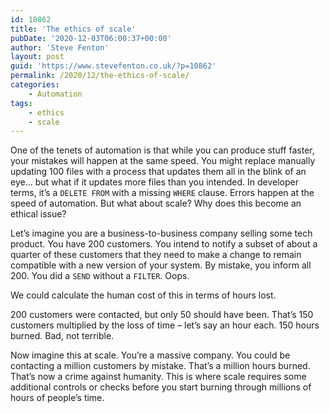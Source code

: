 ```yaml
---
id: 10862
title: 'The ethics of scale'
pubDate: '2020-12-03T06:00:37+00:00'
author: 'Steve Fenton'
layout: post
guid: 'https://www.stevefenton.co.uk/?p=10862'
permalink: /2020/12/the-ethics-of-scale/
categories:
    - Automation
tags:
    - ethics
    - scale
---
```


One of the tenets of automation is that while you can produce stuff faster, your mistakes will happen at the same speed. You might replace manually updating 100 files with a process that updates them all in the blink of an eye… but what if it updates more files than you intended. In developer terms, it’s a `DELETE FROM` with a missing `WHERE` clause. Errors happen at the speed of automation. But what about scale? Why does this become an ethical issue?

Let’s imagine you are a business-to-business company selling some tech product. You have 200 customers. You intend to notify a subset of about a quarter of these customers that they need to make a change to remain compatible with a new version of your system. By mistake, you inform all 200. You did a `SEND` without a `FILTER`. Oops.

We could calculate the human cost of this in terms of hours lost.

200 customers were contacted, but only 50 should have been. That’s 150 customers multiplied by the loss of time – let’s say an hour each. 150 hours burned. Bad, not terrible.

Now imagine this at scale. You’re a massive company. You could be contacting a million customers by mistake. That’s a million hours burned. That’s now a crime against humanity. This is where scale requires some additional controls or checks before you start burning through millions of hours of people’s time.